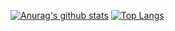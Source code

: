 [![Anurag's github stats](https://github-readme-stats.vercel.app/api?username=MORIMORI0317&count_private=true&show_icons=true&bg_color=24,1919,810,114514,364364&text_color=ffffff&title_color=ffffff&icon_color=ffffff)](https://github.com/anuraghazra/github-readme-stats)
[![Top Langs](https://github-readme-stats.vercel.app/api/top-langs/?username=MORIMORI0317&bg_color=24,1919,810,114514,364364&text_color=ffffff&title_color=ffffff&icon_color=ffffff)](https://github.com/anuraghazra/github-readme-stats)

